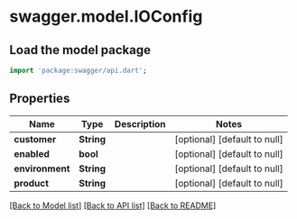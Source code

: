 # swagger.model.IOConfig

## Load the model package
```dart
import 'package:swagger/api.dart';
```

## Properties
Name | Type | Description | Notes
------------ | ------------- | ------------- | -------------
**customer** | **String** |  | [optional] [default to null]
**enabled** | **bool** |  | [optional] [default to null]
**environment** | **String** |  | [optional] [default to null]
**product** | **String** |  | [optional] [default to null]

[[Back to Model list]](../README.md#documentation-for-models) [[Back to API list]](../README.md#documentation-for-api-endpoints) [[Back to README]](../README.md)



